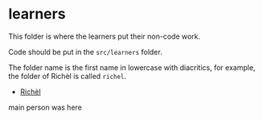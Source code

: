 # learners

This folder is where the learners put their non-code work.

Code should be put in the `src/learners` folder.

The folder name is the first name in lowercase with diacritics,
for example, the folder of Richèl is called `richel`.


* [Richèl](richel/README.md)

main person was here
